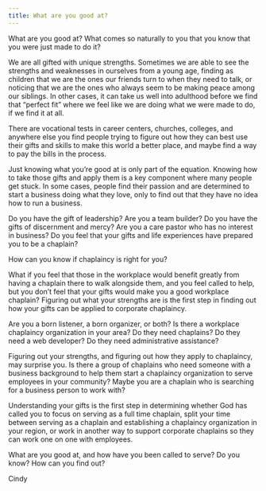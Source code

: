 ```yaml
---
title: What are you good at?
---
```

What are you good at? What comes so naturally to you that you know that you were just made to do it?

We are all gifted with unique strengths. Sometimes we are able to see the strengths and weaknesses in ourselves from a young age, finding as children that we are the ones our friends turn to when they need to talk, or noticing that we are the ones who always seem to be making peace among our siblings. In other cases, it can take us well into adulthood before we find that “perfect fit” where we feel like we are doing what we were made to do, if we find it at all.

There are vocational tests in career centers, churches, colleges, and anywhere else you find people trying to figure out how they can best use their gifts and skills to make this world a better place, and maybe find a way to pay the bills in the process.

Just knowing what you’re good at is only part of the equation. Knowing how to take those gifts and apply them is a key component where many people get stuck. In some cases, people find their passion and are determined to start a business doing what they love, only to find out that they have no idea how to run a business.

Do you have the gift of leadership? Are you a team builder? Do you have the gifts of discernment and mercy? Are you a care pastor who has no interest in business? Do you feel that your gifts and life experiences have prepared you to be a chaplain?

How can you know if chaplaincy is right for you?

What if you feel that those in the workplace would benefit greatly from having a chaplain there to walk alongside them, and you feel called to help, but you don’t feel that your gifts would make you a good workplace chaplain? Figuring out what your strengths are is the first step in finding out how your gifts can be applied to corporate chaplaincy.

Are you a born listener, a born organizer, or both? Is there a workplace chaplaincy organization in your area? Do they need chaplains? Do they need a web developer? Do they need administrative assistance?

Figuring out your strengths, and figuring out how they apply to chaplaincy, may surprise you. Is there a group of chaplains who need someone with a business background to help them start a chaplaincy organization to serve employees in your community? Maybe you are a chaplain who is searching for a business person to work with?

Understanding your gifts is the first step in determining whether God has called you to focus on serving as a full time chaplain, split your time between serving as a chaplain and establishing a chaplaincy organization in your region, or work in another way to support corporate chaplains so they can work one on one with employees.

What are you good at, and how have you been called to serve? Do you know? How can you find out?

Cindy
